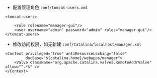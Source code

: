 * 配置管理角色  `conf/tomcat-users.xml`

```
<tomcat-users>

    <role rolename="manager-gui"/>
    <user username="admin" password="admin" roles="manager-gui"/>
</tomcat-users>
```

* 修改访问权限，如无新建 `conf/Catalina/localhost/manager.xml`

```
<Context privileged="true" antiResourceLocking="false"
         docBase="${catalina.home}/webapps/manager">
    <Valve className="org.apache.catalina.valves.RemoteAddrValve" allow="^.*$" />
</Context>
```




